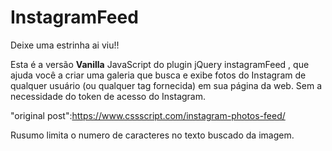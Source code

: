 # InstagramFeed

Deixe uma estrinha ai viu!!

Esta é a versão **Vanilla** JavaScript do plugin jQuery instagramFeed , que ajuda você a criar uma galeria que busca e exibe fotos do Instagram de qualquer usuário (ou qualquer tag fornecida) em sua página da web.  Sem a necessidade do token de acesso do Instagram.

"original post":https://www.cssscript.com/instagram-photos-feed/


Rusumo limita o numero de caracteres no texto buscado da imagem.

